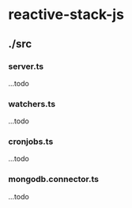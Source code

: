 # reactive-stack-js

## ./src

### server.ts
...todo

### watchers.ts
...todo

### cronjobs.ts
...todo

### mongodb.connector.ts
...todo
